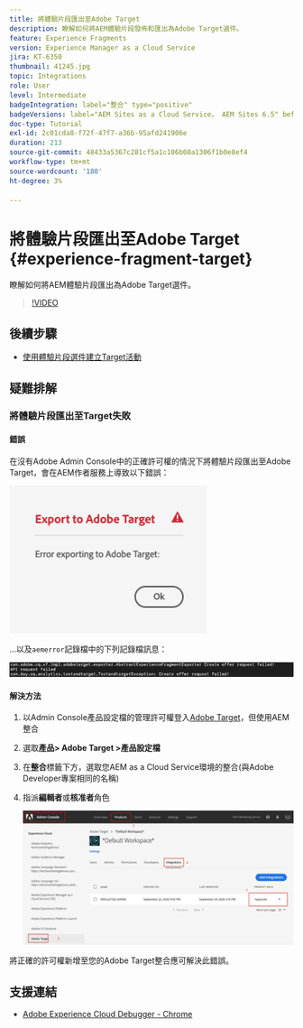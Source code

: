 ```yaml
---
title: 將體驗片段匯出至Adobe Target
description: 瞭解如何將AEM體驗片段發佈和匯出為Adobe Target選件。
feature: Experience Fragments
version: Experience Manager as a Cloud Service
jira: KT-6350
thumbnail: 41245.jpg
topic: Integrations
role: User
level: Intermediate
badgeIntegration: label="整合" type="positive"
badgeVersions: label="AEM Sites as a Cloud Service， AEM Sites 6.5" before-title="false"
doc-type: Tutorial
exl-id: 2c01cda8-f72f-47f7-a36b-95afd241906e
duration: 213
source-git-commit: 48433a5367c281cf5a1c106b08a1306f1b0e8ef4
workflow-type: tm+mt
source-wordcount: '180'
ht-degree: 3%

---
```


# 將體驗片段匯出至Adobe Target {#experience-fragment-target}

瞭解如何將AEM體驗片段匯出為Adobe Target選件。

>[!VIDEO](https://video.tv.adobe.com/v/41245?quality=12&learn=on)

## 後續步驟

+ [使用體驗片段選件建立Target活動](./create-target-activity.md)

## 疑難排解

### 將體驗片段匯出至Target失敗

#### 錯誤

在沒有Adobe Admin Console中的正確許可權的情況下將體驗片段匯出至Adobe Target，會在AEM作者服務上導致以下錯誤：

![Target API UI錯誤](assets/error-target-offer.png)

...以及`aemerror`記錄檔中的下列記錄檔訊息：

![目標API主控台錯誤](assets/target-console-error.png)

#### 解決方法

1. 以Admin Console產品設定檔的管理許可權登入[Adobe Target](https://adminconsole.adobe.com/)，但使用AEM整合
2. 選取&#x200B;__產品> Adobe Target >產品設定檔__
3. 在&#x200B;__整合__&#x200B;標籤下方，選取您AEM as a Cloud Service環境的整合(與Adobe Developer專案相同的名稱)
4. 指派&#x200B;__編輯者__&#x200B;或&#x200B;__核准者__&#x200B;角色

   ![目標API錯誤](assets/target-permissions.png)

將正確的許可權新增至您的Adobe Target整合應可解決此錯誤。

## 支援連結

+ [Adobe Experience Cloud Debugger - Chrome](https://chrome.google.com/webstore/detail/adobe-experience-platform/bfnnokhpnncpkdmbokanobigaccjkpob)
